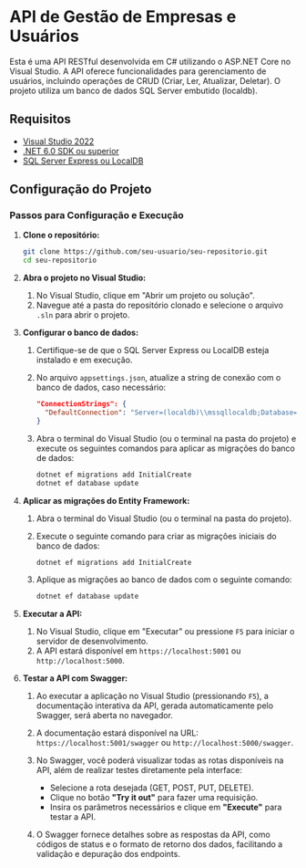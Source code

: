 # API de Gestão de Empresas e Usuários

Esta é uma API RESTful desenvolvida em C# utilizando o ASP.NET Core no Visual Studio. A API oferece funcionalidades para gerenciamento de usuários, incluindo operações de CRUD (Criar, Ler, Atualizar, Deletar). O projeto utiliza um banco de dados SQL Server embutido (localdb).

## Requisitos

- [Visual Studio 2022](https://visualstudio.microsoft.com/)
- [.NET 6.0 SDK ou superior](https://dotnet.microsoft.com/download)
- [SQL Server Express ou LocalDB](https://docs.microsoft.com/en-us/sql/database-engine/configure-windows/sql-server-express-localdb)

## Configuração do Projeto

### Passos para Configuração e Execução

1. **Clone o repositório:**

   ```bash
   git clone https://github.com/seu-usuario/seu-repositorio.git
   cd seu-repositorio
2. **Abra o projeto no Visual Studio:**

   1. No Visual Studio, clique em "Abrir um projeto ou solução".
   2. Navegue até a pasta do repositório clonado e selecione o arquivo `.sln` para abrir o projeto.

3. **Configurar o banco de dados:**

   1. Certifique-se de que o SQL Server Express ou LocalDB esteja instalado e em execução.
   2. No arquivo `appsettings.json`, atualize a string de conexão com o banco de dados, caso necessário:

      ```json
      "ConnectionStrings": {
        "DefaultConnection": "Server=(localdb)\\mssqllocaldb;Database=SeuBancoDeDados;Trusted_Connection=True;MultipleActiveResultSets=true"
      }
      ```

   3. Abra o terminal do Visual Studio (ou o terminal na pasta do projeto) e execute os seguintes comandos para aplicar as migrações do banco de dados:

      ```bash
      dotnet ef migrations add InitialCreate
      dotnet ef database update
      ```
4. **Aplicar as migrações do Entity Framework:**

   1. Abra o terminal do Visual Studio (ou o terminal na pasta do projeto).
   2. Execute o seguinte comando para criar as migrações iniciais do banco de dados:

      ```bash
      dotnet ef migrations add InitialCreate
      ```

   3. Aplique as migrações ao banco de dados com o seguinte comando:

      ```bash
      dotnet ef database update
      ```

5. **Executar a API:**

   1. No Visual Studio, clique em "Executar" ou pressione `F5` para iniciar o servidor de desenvolvimento.
   2. A API estará disponível em `https://localhost:5001` ou `http://localhost:5000`.
      
6. **Testar a API com Swagger:**

   1. Ao executar a aplicação no Visual Studio (pressionando `F5`), a documentação interativa da API, gerada automaticamente pelo Swagger, será aberta no navegador.
   2. A documentação estará disponível na URL: `https://localhost:5001/swagger` ou `http://localhost:5000/swagger`.
   3. No Swagger, você poderá visualizar todas as rotas disponíveis na API, além de realizar testes diretamente pela interface:
      - Selecione a rota desejada (GET, POST, PUT, DELETE).
      - Clique no botão **"Try it out"** para fazer uma requisição.
      - Insira os parâmetros necessários e clique em **"Execute"** para testar a API.

   4. O Swagger fornece detalhes sobre as respostas da API, como códigos de status e o formato de retorno dos dados, facilitando a validação e depuração dos endpoints.
